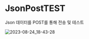# JsonPostTEST

Json 데이터를 POST를 통해 전송 및 테스트

![2023-08-24_18-43-28](https://github.com/Korjack/JsonPostTEST/assets/4437242/32eea065-8293-443b-b148-3925486e3075)
